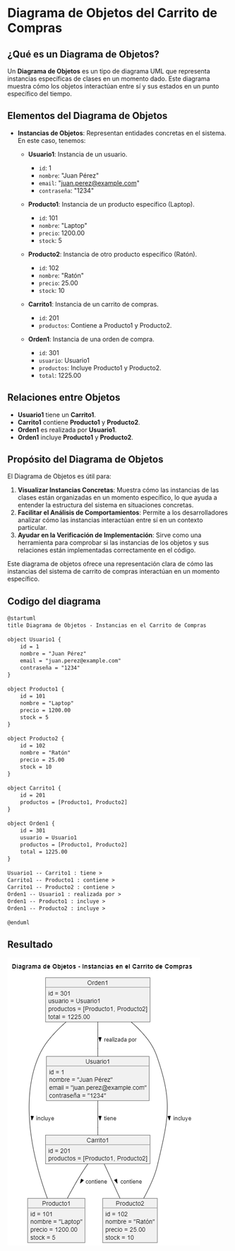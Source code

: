 # Diagrama de Objetos del Carrito de Compras

## ¿Qué es un Diagrama de Objetos?

Un **Diagrama de Objetos** es un tipo de diagrama UML que representa instancias específicas de clases en un momento dado. Este diagrama muestra cómo los objetos interactúan entre sí y sus estados en un punto específico del tiempo.

## Elementos del Diagrama de Objetos

- **Instancias de Objetos**: Representan entidades concretas en el sistema. En este caso, tenemos:
  - **Usuario1**: Instancia de un usuario.
    - `id`: 1
    - `nombre`: "Juan Pérez"
    - `email`: "juan.perez@example.com"
    - `contraseña`: "1234"

  - **Producto1**: Instancia de un producto específico (Laptop).
    - `id`: 101
    - `nombre`: "Laptop"
    - `precio`: 1200.00
    - `stock`: 5

  - **Producto2**: Instancia de otro producto específico (Ratón).
    - `id`: 102
    - `nombre`: "Ratón"
    - `precio`: 25.00
    - `stock`: 10

  - **Carrito1**: Instancia de un carrito de compras.
    - `id`: 201
    - `productos`: Contiene a Producto1 y Producto2.

  - **Orden1**: Instancia de una orden de compra.
    - `id`: 301
    - `usuario`: Usuario1
    - `productos`: Incluye Producto1 y Producto2.
    - `total`: 1225.00

## Relaciones entre Objetos

- **Usuario1** tiene un **Carrito1**.
- **Carrito1** contiene **Producto1** y **Producto2**.
- **Orden1** es realizada por **Usuario1**.
- **Orden1** incluye **Producto1** y **Producto2**.

## Propósito del Diagrama de Objetos

El Diagrama de Objetos es útil para:

1. **Visualizar Instancias Concretas**: Muestra cómo las instancias de las clases están organizadas en un momento específico, lo que ayuda a entender la estructura del sistema en situaciones concretas.
2. **Facilitar el Análisis de Comportamientos**: Permite a los desarrolladores analizar cómo las instancias interactúan entre sí en un contexto particular.
3. **Ayudar en la Verificación de Implementación**: Sirve como una herramienta para comprobar si las instancias de los objetos y sus relaciones están implementadas correctamente en el código.

Este diagrama de objetos ofrece una representación clara de cómo las instancias del sistema de carrito de compras interactúan en un momento específico.

## Codigo del diagrama
```planuml
@startuml
title Diagrama de Objetos - Instancias en el Carrito de Compras

object Usuario1 {
    id = 1
    nombre = "Juan Pérez"
    email = "juan.perez@example.com"
    contraseña = "1234"
}

object Producto1 {
    id = 101
    nombre = "Laptop"
    precio = 1200.00
    stock = 5
}

object Producto2 {
    id = 102
    nombre = "Ratón"
    precio = 25.00
    stock = 10
}

object Carrito1 {
    id = 201
    productos = [Producto1, Producto2]
}

object Orden1 {
    id = 301
    usuario = Usuario1
    productos = [Producto1, Producto2]
    total = 1225.00
}

Usuario1 -- Carrito1 : tiene >
Carrito1 -- Producto1 : contiene >
Carrito1 -- Producto2 : contiene >
Orden1 -- Usuario1 : realizada por >
Orden1 -- Producto1 : incluye >
Orden1 -- Producto2 : incluye >

@enduml
```

## Resultado
![Imagen](Img/DiagramaDeObjetos.png)